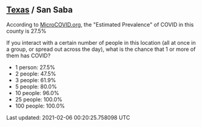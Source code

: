 
## [Texas](/united-states/texas) / San Saba

According to [MicroCOVID.org](http://microcovid.org),
the "Estimated Prevalence" of COVID in this county is 27.5%

If you interact with a certain number of people in this location
(all at once in a group, or spread out across the day), what is the chance that
1 or more of them has COVID?

- 1 person: 27.5%
- 2 people: 47.5%
- 3 people: 61.9%
- 5 people: 80.0%
- 10 people: 96.0%
- 25 people: 100.0%
- 100 people: 100.0%

Last updated: 2021-02-06 00:20:25.758098 UTC
